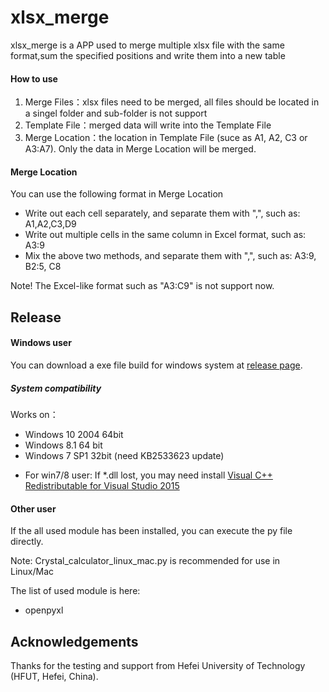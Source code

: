 # xlsx_merge
xlsx_merge is a APP used to merge multiple xlsx file with the same format,sum the specified positions and write them into a new table

#### How to use

1.  Merge Files：xlsx files need to be merged, all files should be located in a singel folder and sub-folder is not support
2.  Template File：merged data will write into the Template File
3.  Merge Location：the location in Template File (suce as A1, A2, C3 or A3:A7). Only the data in Merge Location will be merged.

#### Merge Location

You can use the following format in Merge Location

- Write out each cell separately, and separate them with ",", such as: A1,A2,C3,D9
- Write out multiple cells in the same column in Excel format, such as: A3:9
- Mix the above two methods, and separate them with ",", such as: A3:9, B2:5, C8

Note! The Excel-like format such as "A3:C9" is not support now.

## Release

#### Windows user
You can download a exe file build for windows system at [release page](https://github.com/liingdujun-mmtq/xlsx_merge/releases).

##### System compatibility
Works on：
+ Windows 10 2004 64bit
+ Windows 8.1 64 bit
+ Windows 7 SP1 32bit (need KB2533623 update)

* For win7/8 user: If *.dll lost, you may need install [Visual C++ Redistributable for Visual Studio 2015](https://www.microsoft.com/en-us/download/details.aspx?id=48145)

#### Other user
If the all used module has been installed, you can execute the py file directly.

Note: Crystal_calculator_linux_mac.py is recommended for use in Linux/Mac 

The list of used module is here:
* openpyxl

## Acknowledgements
Thanks for the testing and support from Hefei University of Technology (HFUT, Hefei, China).
